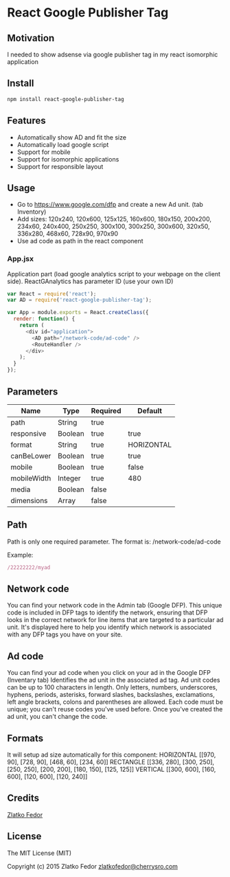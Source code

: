 # React Google Publisher Tag

## Motivation

I needed to show adsense via google publisher tag in my react isomorphic application


## Install
```sh
npm install react-google-publisher-tag
```

## Features

 * Automatically show AD and fit the size
 * Automatically load google script
 * Support for mobile
 * Support for isomorphic applications
 * Support for responsible layout


## Usage

 - Go to https://www.google.com/dfp and create a new Ad unit. (tab Inventory)
 - Add sizes: 120x240, 120x600, 125x125, 160x600, 180x150, 200x200, 234x60, 240x400, 250x250, 300x100, 300x250, 300x600, 320x50, 336x280, 468x60, 728x90, 970x90
 - Use ad code as path in the react component


### App.jsx

Application part (load google analytics script to your webpage on the client side).
ReactGAnalytics has parameter ID (use your own ID)

```js
var React = require('react');
var AD = require('react-google-publisher-tag');

var App = module.exports = React.createClass({
  render: function() {
    return (
      <div id="application">
        <AD path="/network-code/ad-code" />
        <RouteHandler />
      </div>
    );
  }
});
```

## Parameters

| Name       |     Type  |  Required | Default    |
|------------|-----------|-----------|------------|
| path       | String    | true      |            |
| responsive | Boolean   | true      | true       |
| format     | String    | true      | HORIZONTAL |
| canBeLower | Boolean   | true      | true       |
| mobile     | Boolean   | true      | false      |
| mobileWidth| Integer   | true      | 480        |
| media      | Boolean   | false     |            |
| dimensions | Array     | false     |            |

## Path

Path is only one required parameter. The format is:
/network-code/ad-code

Example:

```js
/22222222/myad
```

## Network code

You can find your network code in the Admin tab (Google DFP).
This unique code is included in DFP tags to identify the network, ensuring that DFP looks in the correct network for line items that are targeted to a particular ad unit. It's displayed here to help you identify which network is associated with any DFP tags you have on your site.

## Ad code

You can find your ad code when you click on your ad in the Google DFP (Inventary tab)
Identifies the ad unit in the associated ad tag. Ad unit codes can be up to 100 characters in length. Only letters, numbers, underscores, hyphens, periods, asterisks, forward slashes, backslashes, exclamations, left angle brackets, colons and parentheses are allowed. Each code must be unique; you can't reuse codes you've used before. Once you've created the ad unit, you can't change the code.


## Formats

It will setup ad size automatically for this component:
HORIZONTAL [[970, 90], [728, 90], [468, 60], [234, 60]]
RECTANGLE [[336, 280], [300, 250], [250, 250], [200, 200], [180, 150], [125, 125]]
VERTICAL [[300, 600], [160, 600], [120, 600], [120, 240]]


## Credits

[Zlatko Fedor](http://github.com/seeden)

## License

The MIT License (MIT)

Copyright (c) 2015 Zlatko Fedor zlatkofedor@cherrysro.com
